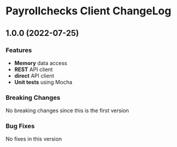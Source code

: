 # Payrollchecks Client ChangeLog

## <a name="1.0.0"></a> 1.0.0 (2022-07-25)

### Features

* **Memory** data access 
* **REST** API client
* **direct** API client
* **Unit tests** using Mocha 

### Breaking Changes
No breaking changes since this is the first version

### Bug Fixes
No fixes in this version

